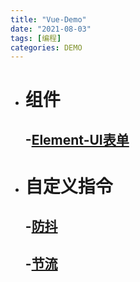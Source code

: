 ```yaml
---
title: "Vue-Demo"
date: "2021-08-03"
tags: [编程]
categories: DEMO
---
```


- # 组件

  ## -[Element-UI表单](https://codepen.io/damuwangs/pen/JjNByBW)

- # 自定义指令

  ## -[防抖](https://codepen.io/damuwangs/pen/mdmjwre)

  ## -[节流](https://codepen.io/damuwangs/pen/jOmpwgv)
